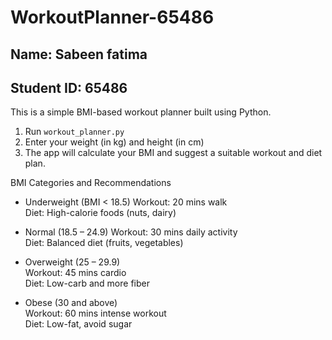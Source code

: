# WorkoutPlanner-65486
## Name: Sabeen fatima 
## Student ID: 65486

This is a simple BMI-based workout planner built using Python.

1. Run `workout_planner.py`
2. Enter your weight (in kg) and height (in cm)
3. The app will calculate your BMI and suggest a suitable workout and diet plan.

 BMI Categories and Recommendations
- Underweight (BMI < 18.5) 
  Workout: 20 mins walk  
  Diet: High-calorie foods (nuts, dairy)

- Normal (18.5 – 24.9) 
  Workout: 30 mins daily activity  
  Diet: Balanced diet (fruits, vegetables)

- Overweight (25 – 29.9)  
  Workout: 45 mins cardio  
  Diet: Low-carb and more fiber

- Obese (30 and above)  
  Workout: 60 mins intense workout  
  Diet: Low-fat, avoid sugar
